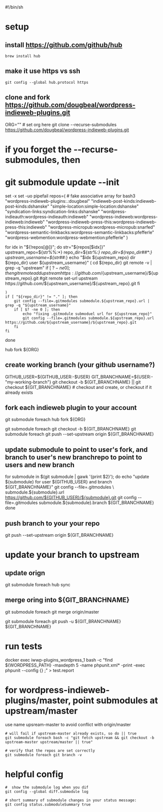 #!/bin/sh

# setup

## install https://github.com/github/hub ##
```
brew install hub
```
## make it use https vs ssh
```
git config --global hub.protocol https
```
## clone and fork https://github.com/dougbeal/wordpress-indieweb-plugins.git ##

ORG="" # set org here
git clone --recurse-submodules https://github.com/dougbeal/wordpress-indieweb-plugins.git

# if you forget the --recurse-submodules, then
# git submodule update --init

set -x
set -uo pipefail
repos=(  # fake associative array for bash3
    "wordpress-indieweb-plugins:.:dougbeal"
    "indieweb-post-kinds:indieweb-post-kinds:dshanske"
    "simple-location:simple-location:dshanske"
    "syndication-links:syndication-links:dshanske"
    "wordpress-indieauth:wordpress-indieauth:indieweb"
    "wordpress-indieweb:wordpress-indieweb:indieweb"
    "wordpress-indieweb-press-this:wordpress-indieweb-press-this:indieweb"
    "wordpress-micropub:wordpress-micropub:snarfed"
    "wordpress-semantic-linkbacks:wordpress-semantic-linkbacks:pfefferle"
    "wordpress-webmention:wordpress-webmention:pfefferle"
)


for idx in "${!repos[@]}"; do
    str="${repos[$idx]}"
    upstream_repo=${str%%:*}
    repo_dir=${str%:*}
    repo_dir=${repo_dir##*:}
    upstream_username=${str##*:}
    echo "$idx ${upstream_repo} dir ${repo_dir} user ${upstream_username}"
    (
        cd ${repo_dir}
        git remote -v | grep -q "upstream"
        if [ $? -ne 0 ]; then
            git remote add upstream https://github.com/${upstream_username}/${upstream_repo}.git 
            #git remote set-url upstream https://github.com/${upstream_username}/${upstream_repo}.git
        fi
        
    )
    if [ "${repo_dir}" != "." ]; then
        git config --file=.gitmodules submodule.${upstream_repo}.url | grep -q "${upstream_username}"
        if [ $? -ne 0 ]; then
            echo "fixing .gitmodule submoduel url for ${upstream_repo}"
            git config --file=.gitmodules submodule.${upstream_repo}.url https://github.com/${upstream_username}/${upstream_repo}.git
        fi
    fi        
done

hub fork ${ORG}

## create working branch (your github username?) ##
GITHUB_USER=${GITHUB_USER:-$USER}
GIT_BRANCHNAME=${USER:-"my-working-branch"}
git checkout -b ${GIT_BRANCHNAME} || git checkout ${GIT_BRANCHNAME} # checkout and create, or checkout if it already exists

## fork each indieweb plugin to your account ##

git submodule foreach hub fork ${ORG}

git submodule foreach git checkout -b ${GIT_BRANCHNAME}
git submodule foreach git push --set-upstream origin ${GIT_BRANCHNAME}

## update submodule to point to user's fork, and branch to user's new branchrepo to point to users and new branch
for submodule in $(git submodule | gawk '{print $2}'); do
    echo "update ${submodule} for user ${GITHUB_USER} and branch ${GIT_BRANCHNAME}"
    git config --file=.gitmodules \
        submodule.${submodule}.url \
        https://github.com/${GITHUB_USER}/${submodule}.git
    git config --file=.gitmodules submodule.${submodule}.branch ${GIT_BRANCHNAME}
done

## push branch to your your repo ##

git push --set-upstream origin ${GIT_BRANCHNAME}

# update your branch to upstream

## update orign
git submodule foreach hub sync

## merge oring into ${GIT_BRANCHNAME}
git submodule foreach git merge origin/master

git submodule foreach git push -u ${GIT_BRANCHNAME} ${GIT_BRANCHNAME}


# run tests
docker exec iwwp-plugins_wordpress_1 bash -c "find \${WORDPRESS_PATH} -maxdepth 5 -name phpunit.xml\* -print -exec  phpunit  --config {} \;" > test.report


# for wordpress-indieweb-plugins/master, point submodules at upstream/master
use name upsream-master to avoid conflict with origin/master
```
# will fail if upstream-master already exists, so do || true
git submodule foreach bash -c "git fetch upstream && git checkout -b upstream-master upstream/master || true"

# verify that the repos are set correctly
git submodule foreach git branch -v
```

# helpful config 
```
#  show the submodule log when you dif
git config --global diff.submodule log

# short summary of submodule changes in your status message:
git config status.submoduleSummary true
```

